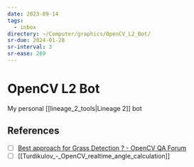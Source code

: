 ```yaml
---
date: 2023-09-14
tags:
  - inbox
directory: ~/Computer/graphics/OpenCV_L2_Bot/
sr-due: 2024-01-28
sr-interval: 3
sr-ease: 269
---
```


# OpenCV L2 Bot

My personal [[lineage_2_tools|Lineage 2]] bot

## References

- [ ] [Best approach for Grass Detection ? - OpenCV QA Forum](https://answers.opencv.org/question/103496/best-approach-for-grass-detection/)
- [ ] [[Turdikulov_-_OpenCV_realtime_angle_calculation]]
